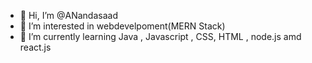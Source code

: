 - 👋 Hi, I’m @ANandasaad
- 👀 I’m interested in webdevelpoment(MERN Stack)
- 🌱 I’m currently learning Java , Javascript , CSS, HTML , node.js amd react.js


<!---
ANandasaad/ANandasaad is a ✨ special ✨ repository because its `README.md` (this file) appears on your GitHub profile.
You can click the Preview link to take a look at your changes.
--->
